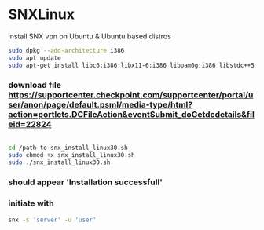 # SNXLinux
install SNX vpn on Ubuntu &amp; Ubuntu based distros

```bash
sudo dpkg --add-architecture i386
sudo apt update
sudo apt-get install libc6:i386 libx11-6:i386 libpam0g:i386 libstdc++5:i386
```
### download file https://supportcenter.checkpoint.com/supportcenter/portal/user/anon/page/default.psml/media-type/html?action=portlets.DCFileAction&eventSubmit_doGetdcdetails&fileid=22824
```bash

cd /path to snx_install_linux30.sh
sudo chmod +x snx_install_linux30.sh
sudo ./snx_install_linux30.sh
 ```
### should appear 'Installation successfull'
### initiate with
```bash
snx -s 'server' -u 'user'
```
